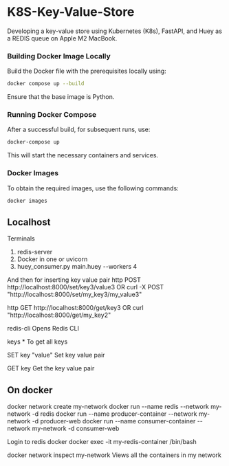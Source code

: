 # K8S-Key-Value-Store

Developing a key-value store using Kubernetes (K8s), FastAPI, and Huey as a REDIS queue on Apple M2 MacBook.


### Building Docker Image Locally

Build the Docker file with the prerequisites locally using:

```bash
docker compose up --build
```

Ensure that the base image is Python.


### Running Docker Compose

After a successful build, for subsequent runs, use:

```bash
docker-compose up
```

This will start the necessary containers and services.

### Docker Images

To obtain the required images, use the following commands:

```bash
docker images
```

## Localhost
Terminals
1. redis-server
2. Docker in one or uvicorn
3. huey_consumer.py main.huey --workers 4

And then for inserting key value pair
http POST http://localhost:8000/set/key3/value3
OR
curl -X POST "http://localhost:8000/set/my_key3/my_value3"

http GET http://localhost:8000/get/key3
OR
curl "http://localhost:8000/get/my_key2"



redis-cli
Opens Redis CLI

keys *
To get all keys

SET key "value"
Set key value pair

GET key
Get the key value pair

## On docker

docker network create my-network
docker run --name redis --network my-network -d redis
docker run --name producer-container --network my-network -d producer-web
docker run --name consumer-container --network my-network -d consumer-web

Login to redis docker
docker exec -it my-redis-container /bin/bash

docker network inspect my-network
Views all the containers in my network


